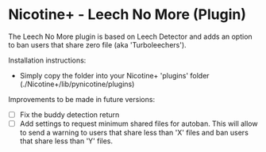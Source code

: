 # Nicotine+ - Leech No More (Plugin)
The Leech No More plugin is based on Leech Detector and adds an option to ban users that share zero file (aka 'Turboleechers').

Installation instructions:
- Simply copy the folder into your Nicotine+ 'plugins' folder (./Nicotine+/lib/pynicotine/plugins)

Improvements to be made in future versions:
- [ ] Fix the buddy detection return
- [ ] Add settings to request minimum shared files for autoban. This will allow to send a warning to users that share less than 'X' files and ban users that share less than 'Y' files.

